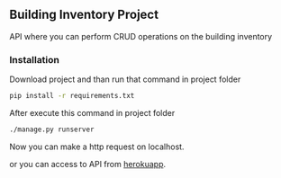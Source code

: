 ## Building Inventory Project

API where you can perform CRUD operations on the building inventory

### Installation

Download project and than run that command in project folder

```bash
pip install -r requirements.txt
```

After execute this command in project folder

```bash
./manage.py runserver
```

Now you can make a http request on localhost.

or you can access to API from [herokuapp](https://inventoryofbuildings.herokuapp.com/).
